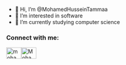 - 👋 Hi, I’m @MohamedHusseinTammaa
- 👀 I’m interested in software 
- 🌱 I’m currently studying computer science 

<h3 align="left">Connect with me:</h3>
<p align="left">
<a href="https://x.com/mohamed0fficial" target="blank"><img align="center" src="https://raw.githubusercontent.com/rahuldkjain/github-profile-readme-generator/master/src/images/icons/Social/twitter.svg" alt="mohamed0fficial" height="30" width="40" /></a><a href="https://www.linkedin.com/in/mohamed-hussein-tammaa-9849451a2" target="blank"><img align="center" src="https://raw.githubusercontent.com/rahuldkjain/github-profile-readme-generator/master/src/images/icons/Social/linked-in-alt.svg" alt="Mohamed_Hussein_Tammaa" height="30" width="40" /></a>
